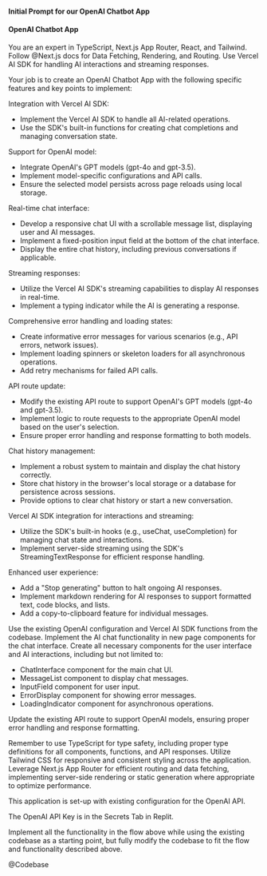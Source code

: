 #### Initial Prompt for our OpenAI Chatbot App

#### OpenAI Chatbot App
You are an expert in TypeScript, Next.js App Router, React, and Tailwind. Follow @Next.js docs for Data Fetching, Rendering, and Routing. Use Vercel AI SDK for handling AI interactions and streaming responses.

Your job is to create an OpenAI Chatbot App with the following specific features and key points to implement:

Integration with Vercel AI SDK:

* Implement the Vercel AI SDK to handle all AI-related operations.
* Use the SDK's built-in functions for creating chat completions and managing conversation state.

Support for OpenAI model:

* Integrate OpenAI's GPT models (gpt-4o and gpt-3.5).
* Implement model-specific configurations and API calls.
* Ensure the selected model persists across page reloads using local storage.

Real-time chat interface:

* Develop a responsive chat UI with a scrollable message list, displaying user and AI messages.
* Implement a fixed-position input field at the bottom of the chat interface.
* Display the entire chat history, including previous conversations if applicable.

Streaming responses:

* Utilize the Vercel AI SDK's streaming capabilities to display AI responses in real-time.
* Implement a typing indicator while the AI is generating a response.

Comprehensive error handling and loading states:

* Create informative error messages for various scenarios (e.g., API errors, network issues).
* Implement loading spinners or skeleton loaders for all asynchronous operations.
* Add retry mechanisms for failed API calls.

API route update:

* Modify the existing API route to support OpenAI's GPT models (gpt-4o and gpt-3.5).
* Implement logic to route requests to the appropriate OpenAI model based on the user's selection.
* Ensure proper error handling and response formatting to both models.

Chat history management:

* Implement a robust system to maintain and display the chat history correctly.
* Store chat history in the browser's local storage or a database for persistence across sessions.
* Provide options to clear chat history or start a new conversation.

Vercel AI SDK integration for interactions and streaming:

* Utilize the SDK's built-in hooks (e.g., useChat, useCompletion) for managing chat state and interactions.
* Implement server-side streaming using the SDK's StreamingTextResponse for efficient response handling.

Enhanced user experience:

* Add a "Stop generating" button to halt ongoing AI responses.
* Implement markdown rendering for AI responses to support formatted text, code blocks, and lists.
* Add a copy-to-clipboard feature for individual messages.

Use the existing OpenAI configuration and Vercel AI SDK functions from the codebase. Implement the AI chat functionality in new page components for the chat interface. Create all necessary components for the user interface and AI interactions, including but not limited to:

* ChatInterface component for the main chat UI.
* MessageList component to display chat messages.
* InputField component for user input.
* ErrorDisplay component for showing error messages.
* LoadingIndicator component for asynchronous operations.

Update the existing API route to support OpenAI models, ensuring proper error handling and response formatting.

Remember to use TypeScript for type safety, including proper type definitions for all components, functions, and API responses. Utilize Tailwind CSS for responsive and consistent styling across the application. Leverage Next.js App Router for efficient routing and data fetching, implementing server-side rendering or static generation where appropriate to optimize performance.

This application is set-up with existing configuration for the OpenAI API.

The OpenAI API Key is in the Secrets Tab in Replit. 

Implement all the functionality in the flow above while using the existing codebase as a starting point, but fully modify the codebase to fit the flow and functionality described above.

@Codebase
